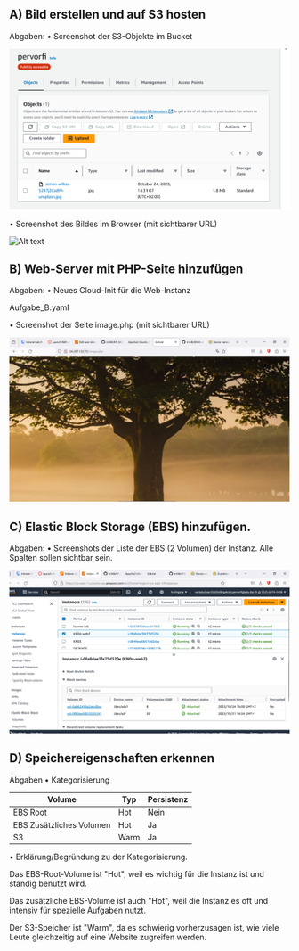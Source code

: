 ## A) Bild erstellen und auf S3 hosten

Abgaben:
• Screenshot der S3-Objekte im Bucket

![Alt text](image.png)

• Screenshot des Bildes im Browser (mit sichtbarer URL)

![Alt text](Baum_Bucket.png)

## B) Web-Server mit PHP-Seite hinzufügen

Abgaben:
• Neues Cloud-Init für die Web-Instanz

Aufgabe_B.yaml

• Screenshot der Seite image.php (mit sichtbarer URL)

![Alt text](KN04_Aufgaben_B.png)

## C) Elastic Block Storage (EBS) hinzufügen.

Abgaben:
• Screenshots der Liste der EBS (2 Volumen) der Instanz. Alle Spalten sollen sichtbar sein.

![Alt text](Aufgabe-C.png)

## D) Speichereigenschaften erkennen

Abgaben
• Kategorisierung

| Volume | Typ | Persistenz |
| - | - | - |
|EBS Root|Hot|Nein|
|EBS Zusätzliches Volumen|Hot|Ja|
|S3|Warm|Ja|

• Erklärung/Begründung zu der Kategorisierung.

Das EBS-Root-Volume ist "Hot", weil es wichtig für die Instanz ist und ständig benutzt wird.

Das zusätzliche EBS-Volume ist auch "Hot", weil die Instanz es oft und intensiv für spezielle Aufgaben nutzt.

Der S3-Speicher ist "Warm", da es schwierig vorherzusagen ist, wie viele Leute gleichzeitig auf eine Website zugreifen werden.